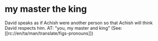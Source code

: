 # my master the king

David speaks as if Achish were another person so that Achish will think David respects him. AT: "you, my master and king" (See: [[rc://en/ta/man/translate/figs-pronouns]])

